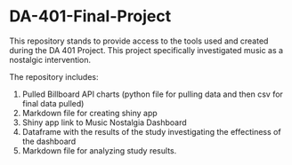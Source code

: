 # DA-401-Final-Project

This repository stands to provide access to the tools used and created during the DA 401 Project.
This project specifically investigated music as a nostalgic intervention.

The repository includes:
  1. Pulled Billboard API charts (python file for pulling data and then csv for final data pulled)
  2. Markdown file for creating shiny app
  3. Shiny app link to Music Nostalgia Dashboard
  4. Dataframe with the results of the study investigating the effectiness of the dashboard
  5. Markdown file for analyzing study results. 
